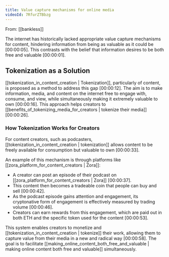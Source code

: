```yaml
---
title: Value capture mechanisms for online media
videoId: 7RfurZTBbzg
---
```


From: [[bankless]] <br/> 

The internet has historically lacked appropriate value capture mechanisms for content, hindering information from being as valuable as it could be <a class="yt-timestamp" data-t="00:00:05">[00:00:05]</a>. This contrasts with the belief that information desires to be both free and valuable <a class="yt-timestamp" data-t="00:00:01">[00:00:01]</a>.

## Tokenization as a Solution

[[tokenization_in_content_creation | Tokenization]], particularly of content, is proposed as a method to address this gap <a class="yt-timestamp" data-t="00:00:12">[00:00:12]</a>. The aim is to make information, media, and content on the internet free to engage with, consume, and view, while simultaneously making it extremely valuable to own <a class="yt-timestamp" data-t="00:00:16">[00:00:16]</a>. This approach helps creators to [[benefits_of_tokenizing_media_for_creators | tokenize their media]] <a class="yt-timestamp" data-t="00:00:26">[00:00:26]</a>.

### How Tokenization Works for Creators

For content creators, such as podcasters, [[tokenization_in_content_creation | tokenization]] allows content to be freely available for consumption but valuable to own <a class="yt-timestamp" data-t="00:00:33">[00:00:33]</a>.

An example of this mechanism is through platforms like [[zora_platform_for_content_creators | Zora]]:
*   A creator can post an episode of their podcast on [[zora_platform_for_content_creators | Zora]] <a class="yt-timestamp" data-t="00:00:37">[00:00:37]</a>.
*   This content then becomes a tradeable coin that people can buy and sell <a class="yt-timestamp" data-t="00:00:42">[00:00:42]</a>.
*   As the podcast episode gains attention and engagement, its cryptonative form of engagement is effectively measured by trading volume <a class="yt-timestamp" data-t="00:00:46">[00:00:46]</a>.
*   Creators can earn rewards from this engagement, which are paid out in both ETH and the specific token used for the content <a class="yt-timestamp" data-t="00:00:53">[00:00:53]</a>.

This system enables creators to monetize and [[tokenization_in_content_creation | tokenize]] their work, allowing them to capture value from their media in a new and radical way <a class="yt-timestamp" data-t="00:00:58">[00:00:58]</a>. The goal is to facilitate [[making_online_content_both_free_and_valuable | making online content both free and valuable]] simultaneously.